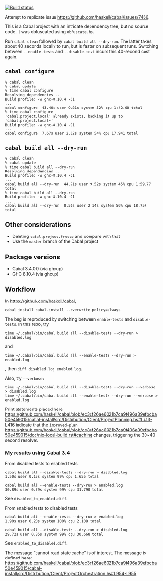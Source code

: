 [![Build status](https://github.com/peterbecich/cabal-resolver-issue/actions/workflows/ci.yml/badge.svg)](https://github.com/peterbecich/cabal-resolver-issue/actions/workflows/ci.yml)

Attempt to replicate issue https://github.com/haskell/cabal/issues/7466.

This is a Cabal project with an intricate dependency tree, but no source code. It was obfuscated using `obfuscate.hs`.

Run `cabal clean` followed by `cabal build all --dry-run`. The latter takes about 40 seconds locally to run, but is
faster on subsequent runs. Switching between `--enable-tests` and `--disable-test` incurs this 40-second cost again.

## `cabal configure`

```
% cabal clean
% cabal update
% time cabal configure
Resolving dependencies...
Build profile: -w ghc-8.10.4 -O1
...
cabal configure  43.40s user 9.81s system 52% cpu 1:42.08 total
% time cabal configure
'cabal.project.local' already exists, backing it up to 'cabal.project.local~'.
Build profile: -w ghc-8.10.4 -O1
...
cabal configure  7.67s user 2.02s system 54% cpu 17.941 total
```

## `cabal build all --dry-run`

```
% cabal clean
% cabal update
% time cabal build all --dry-run
Resolving dependencies...
Build profile: -w ghc-8.10.4 -O1
...
cabal build all --dry-run  44.71s user 9.52s system 45% cpu 1:59.77 total
% time cabal build all --dry-run
Build profile: -w ghc-8.10.4 -O1
...
cabal build all --dry-run  8.51s user 2.14s system 56% cpu 18.757 total
```

## Other considerations

- Deleting `cabal.project.freeze` and compare with that
- Use the `master` branch of the Cabal project

## Package versions

- Cabal 3.4.0.0 (via ghcup)
- GHC 8.10.4 (via ghcup)

## Workflow

In https://github.com/haskell/cabal,

```
cabal install cabal-install --overwrite-policy=always
```

The bug is reproduced by switching between `enable-tests` and `disable-tests`.
In this repo, try

```
time ~/.cabal/bin/cabal build all --disable-tests --dry-run > disabled.log
```
and
```
time ~/.cabal/bin/cabal build all --enable-tests --dry-run > enabled.log
```
, then `diff disabled.log enabled.log`.

Also, try `--verbose:`
```
time ~/.cabal/bin/cabal build all --disable-tests --dry-run --verbose > disabled.log
time ~/.cabal/bin/cabal build all --enable-tests --dry-run --verbose > enabled.log
```

Print statements placed here
https://github.com/haskell/cabal/blob/ec3cf26ae6021b7ca9f496a39efbcba50e459015/cabal-install/src/Distribution/Client/ProjectPlanning.hs#L413-L416
indicate that the `improved-plan`
https://github.com/haskell/cabal/blob/ec3cf26ae6021b7ca9f496a39efbcba50e459015/doc/nix-local-build.rst#caching
changes, triggering the 30~40 second resolver.

### My results using Cabal 3.4

From disabled tests to enabled tests
```
cabal build all --disable-tests --dry-run > disabled.log
1.50s user 0.15s system 99% cpu 1.655 total

cabal build all --enable-tests --dry-run > enabled.log 
30.89s user 0.79s system 99% cpu 31.790 total
```
See `disabled_to_enabled.diff`.

From enabled tests to disabled tests
```
cabal build all --enable-tests --dry-run > enabled.log  
1.90s user 0.20s system 100% cpu 2.108 total

cabal build all --disable-tests --dry-run > disabled.log  
29.72s user 0.85s system 99% cpu 30.668 total
```
See `enabled_to_disabled.diff`.

The message "cannot read state cache" is of interest. The message is defined here:
https://github.com/haskell/cabal/blob/ec3cf26ae6021b7ca9f496a39efbcba50e459015/cabal-install/src/Distribution/Client/ProjectOrchestration.hs#L954-L955
